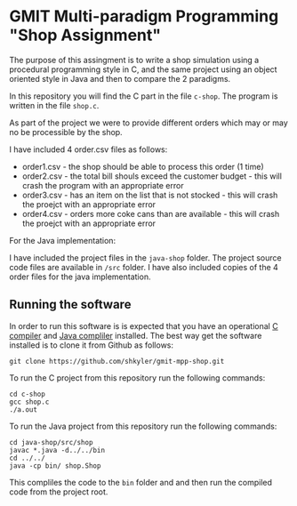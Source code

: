 # GMIT Multi-paradigm Programming "Shop Assignment"
The purpose of this assingment is to write a shop simulation using a procedural programming style in C, and the same project using an object oriented style in Java and then to compare the 2 paradigms.

In this repository you will find the C part in the file `c-shop`. The program is written in the file `shop.c`. 

As part of the project we were to provide different orders which may or may no be processible by the shop.

I have included 4 order.csv files as follows:
* order1.csv - the shop should be able to process this order (1 time)
* order2.csv - the total bill shouls exceed the customer budget - this will crash the program with an appropriate error
* order3.csv - has an item on the list that is not stocked - this will crash the proejct with an appropriate error
* order4.csv - orders more coke cans than are available - this will crash the proejct with an appropriate error

For the Java implementation:

I have included the project files in the `java-shop` folder. The project source code files are available in `/src` folder. I have also included copies of the 4 order files for the java implementation.

## Running the software

In order to run this software is is expected that you have an operational <a href="https://gcc.gnu.org/">C compiler</a> and <a href="https://www.oracle.com/technetwork/java/javase/downloads/jdk8-downloads-2133151.html">Java compliler</a> installed. The best way get the software installed is to clone it from Github as follows:

`git clone https://github.com/shkyler/gmit-mpp-shop.git`

To run the C project from this repository run the following commands:
``` 
cd c-shop
gcc shop.c
./a.out
```

To run the Java project from this repository run the following commands:
```
cd java-shop/src/shop
javac *.java -d../../bin
cd ../../
java -cp bin/ shop.Shop

```
This compliles the code to the `bin` folder and and then run the compiled code from the project root.


